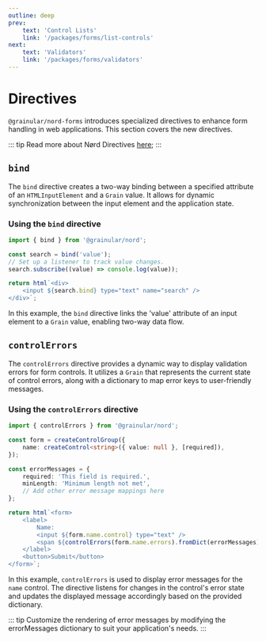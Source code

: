 ```yaml
---
outline: deep
prev:
    text: 'Control Lists'
    link: '/packages/forms/list-controls'
next:
    text: 'Validators'
    link: '/packages/forms/validators'
---
```


<!-- @format -->

# Directives

`@grainular/nord-forms` introduces specialized directives to enhance form handling in web applications. This section covers the new directives.

::: tip
Read more about Nørd Directives [here](../../guide/directives.md);
:::

## `bind`

The `bind` directive creates a two-way binding between a specified attribute of an `HTMLInputElement` and a `Grain` value. It allows for dynamic synchronization between the input element and the application state.

### Using the `bind` directive

```ts
import { bind } from '@grainular/nord';

const search = bind('value');
// Set up a listener to track value changes.
search.subscribe((value) => console.log(value));

return html`<div>
    <input ${search.bind} type="text" name="search" />
</div>`;
```

In this example, the `bind` directive links the 'value' attribute of an input element to a `Grain` value, enabling two-way data flow.

## `controlErrors`

The `controlErrors` directive provides a dynamic way to display validation errors for form controls. It utilizes a `Grain` that represents the current state of control errors, along with a dictionary to map error keys to user-friendly messages.

### Using the `controlErrors` directive

```ts
import { controlErrors } from '@grainular/nord';

const form = createControlGroup({
    name: createControl<string>({ value: null }, [required]),
});

const errorMessages = {
    required: 'This field is required.',
    minLength: 'Minimum length not met',
    // Add other error message mappings here
};

return html`<form>
    <label>
        Name:
        <input ${form.name.control} type="text" />
        <span ${controlErrors(form.name.errors).fromDict(errorMessages)}></span>
    </label>
    <button>Submit</button>
</form>`;
```

In this example, `controlErrors` is used to display error messages for the `name` control. The directive listens for changes in the control's error state and updates the displayed message accordingly based on the provided dictionary.

::: tip
Customize the rendering of error messages by modifying the errorMessages dictionary to suit your application's needs.
:::
